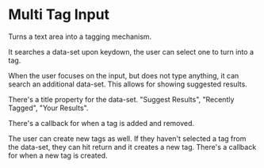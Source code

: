 Multi Tag Input
===============
Turns a text area into a tagging mechanism.

It searches a data-set upon keydown, the user can select one to turn into a tag.

When the user focuses on the input, but does not type anything, it can search an additional data-set. This allows for showing suggested results.

There's a title property for the data-set. "Suggest Results", "Recently Tagged", "Your Results".

There's a callback for when a tag is added and removed.

The user can create new tags as well. If they haven't selected a tag from the data-set, they can hit return and it creates a new tag. There's a callback for when a new tag is created.